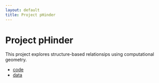 ```yaml
---
layout: default
title: Project pHinder
---
```


# Project pHinder

This project explores structure-based relationsips using computational geometry.

- [code](code/)
- [data](data/)
